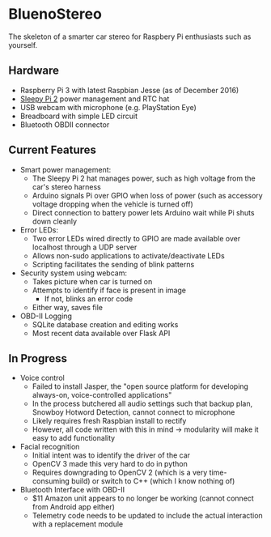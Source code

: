 # BluenoStereo
The skeleton of a smarter car stereo for Raspbery Pi enthusiasts such as yourself.
## Hardware
- Raspberry Pi 3 with latest Raspbian Jesse (as of December 2016)
- [Sleepy Pi 2](http://spellfoundry.com/products/sleepy-pi-2/) power management and RTC hat
- USB webcam with microphone (e.g. PlayStation Eye)
- Breadboard with simple LED circuit
- Bluetooth OBDII connector

## Current Features
- Smart power management:
  - The Sleepy Pi 2 hat manages power, such as high voltage from the car's stereo harness
  - Arduino signals Pi over GPIO when loss of power (such as accessory voltage dropping when the vehicle is turned off)
  - Direct connection to battery power lets Arduino wait while Pi shuts down cleanly
- Error LEDs:
  - Two error LEDs wired directly to GPIO are made available over localhost through a UDP server
  - Allows non-sudo applications to activate/deactivate LEDs
  - Scripting facilitates the sending of blink patterns
- Security system using webcam:
  - Takes picture when car is turned on
  - Attempts to identify if face is present in image
    - If not, blinks an error code
  - Either way, saves file
- OBD-II Logging
  - SQLite database creation and editing works
  - Most recent data available over Flask API

## In Progress
- Voice control
  - Failed to install Jasper, the "open source platform for developing always-on, voice-controlled applications"
  - In the process butchered all audio settings such that backup plan, Snowboy Hotword Detection, cannot connect to microphone
  - Likely requires fresh Raspbian install to rectify
  - However, all code written with this in mind -> modularity will make it easy to add functionality
- Facial recognition
  - Initial intent was to identify the driver of the car
  - OpenCV 3 made this very hard to do in python
  - Requires downgrading to OpenCV 2 (which is a very time-consuming build) or switch to C++ (which I know nothing of)
- Bluetooth Interface with OBD-II
  - $11 Amazon unit appears to no longer be working (cannot connect from Android app either)
  - Telemetry code needs to be updated to include the actual interaction with a replacement module

